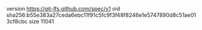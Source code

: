 version https://git-lfs.github.com/spec/v1
oid sha256:b55e383a27ceda6ebc11f91c5fc9f3f48f8246e1e5747890d8c51ae013cf8cbc
size 11041
